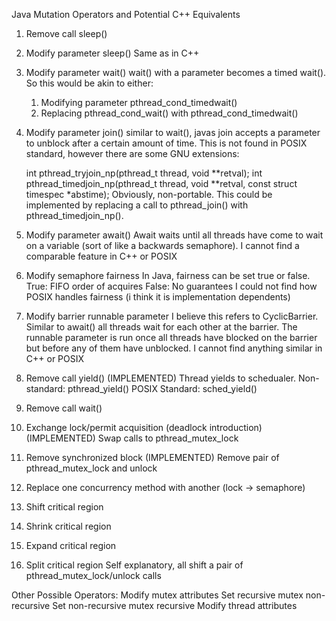 Java Mutation Operators and Potential C++ Equivalents

1. Remove call sleep()
1. Modify parameter sleep()
    Same as in C++
1. Modify parameter wait()
    wait() with a parameter becomes a timed wait(). So this would be akin to either:
	1. Modifying parameter pthread_cond_timedwait()
	2. Replacing pthread_cond_wait() with pthread_cond_timedwait()
1. Modify parameter join()
    similar to wait(), javas join accepts a parameter to unblock after a
    certain amount of time. This is not found in POSIX standard, however there are some GNU extensions:

    int pthread_tryjoin_np(pthread_t thread, void **retval);
    int pthread_timedjoin_np(pthread_t thread, void **retval,
                                const struct timespec *abstime);
    Obviously, non-portable. This could be implemented by replacing a call to
    pthread_join() with pthread_timedjoin_np().
1. Modify parameter await()
    Await waits until all threads have come to wait on a variable (sort of like a backwards semaphore).
    I cannot find a comparable feature in C++ or POSIX
1. Modify semaphore fairness
    In Java, fairness can be set true or false.
	True: FIFO order of acquires
	False: No guarantees
    I could not find how POSIX handles fairness (i think it is implementation dependents)
1. Modify barrier runnable parameter
    I believe this refers to CyclicBarrier. Similar to await() all threads wait
    for each other at the barrier. The runnable parameter is run once all
    threads have blocked on the barrier but before any of them have unblocked.
    I cannot find anything similar in C++ or POSIX
1. Remove call yield()	    (IMPLEMENTED)
    Thread yields to schedualer. 
    Non-standard: pthread_yield()
    POSIX Standard: sched_yield()
1. Remove call wait()
1. Exchange lock/permit acquisition (deadlock introduction) (IMPLEMENTED)
    Swap calls to pthread_mutex_lock
1. Remove synchronized block (IMPLEMENTED)
    Remove pair of pthread_mutex_lock and unlock
1. Replace one concurrency method with another (lock -> semaphore)
1. Shift critical region
1. Shrink critical region
1. Expand critical region
1. Split critical region
    Self explanatory, all shift a pair of pthread_mutex_lock/unlock calls

Other Possible Operators:
Modify mutex attributes
    Set recursive mutex non-recursive
    Set non-recursive mutex recursive
Modify thread attributes
